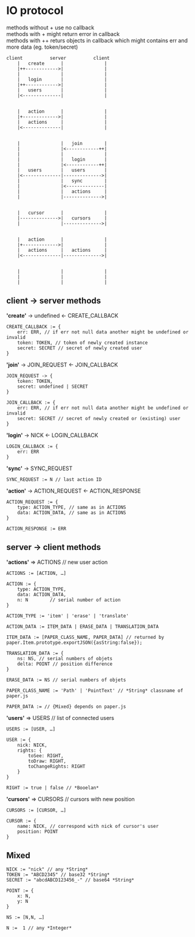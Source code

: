 # IO protocol

methods without + use no callback  
methods with + might return error in callback  
methods with ++ returs objects in callback  which might contains err and more data (eg. token/secret)  

	client			server			client
		|	create		|				|
		|++------------>|				|
		|				|				|
		|	login		|				|
		|++------------>|				|
		|	users		|				|
		|<--------------|				|


		|	action		|				|
		|+------------->|				|
		|	actions		|				|
		|<--------------|				|


		|				|	join		|
		|				|<------------++|
		|				|				|
		|				|	login		|
		|				|<------------++|
		|	users		|	users		|
		|<--------------|-------------->|
		|				|	sync		|
		|				|<--------------|
		|				|	actions		|
		|				|-------------->|


		|	cursor		|				|
		|-------------->|	cursors		|
		|				|-------------->|


		|	action		|				|
		|+------------->|				|
		|	actions		|	actions		|
		|<--------------|-------------->|


		|				|				|
		|				|				|
		|				|				|





## client -> server methods


**'create'**  -> undefined <- CREATE_CALLBACK

	CREATE_CALLBACK := {
		err: ERR, // if err not null data another might be undefined or invalid
		token: TOKEN, // token of newly created instance
		secret: SECRET // secret of newly created user
	}


**'join'** -> JOIN_REQUEST <- JOIN_CALLBACK

	JOIN_REQUEST -> {
		token: TOKEN,
		secret: undefined | SECRET
	}

	JOIN_CALLBACK := {
		err: ERR, // if err not null data another might be undefined or invalid
		secret: SECRET // secret of newly created or (existing) user
	}


**'login'** -> NICK <- LOGIN_CALLBACK

	LOGIN_CALLBACK := {
		err: ERR
	}


**'sync'** -> SYNC_REQUEST

	SYNC_REQUEST := N // last action ID


**'action'** -> ACTION_REQUEST <- ACTION_RESPONSE
	
	ACTION_REQUEST := {
		type: ACTION_TYPE, // same as in ACTIONS
		data: ACTION_DATA, // same as in ACTIONS 
	}

	ACTION_RESPONSE := ERR



## server -> client methods

**'actions'** => ACTIONS // new user action

	ACTIONS := [ACTION, …]

	ACTION := {
		type: ACTION_TYPE,
		data: ACTION_DATA,
		n: N		// serial number of action
	}

	ACTION_TYPE := 'item' | 'erase' | 'translate'

	ACTION_DATA := ITEM_DATA | ERASE_DATA | TRANSLATION_DATA

	ITEM_DATA := [PAPER_CLASS_NAME, PAPER_DATA] // returned by paper.Item.prototype.exportJSON({asString:false});

	TRANSLATION_DATA := {
		ns: NS, // serial numbers of objets
		delta: POINT // position difference
	}

	ERASE_DATA := NS // serial numbers of objets

	PAPER_CLASS_NAME := 'Path' | 'PointText' // *String* classname of paper.js

	PAPER_DATA := // {Mixed} depends on paper.js


**'users'** => USERS // list of connected users

	USERS := [USER, …]

	USER :=	{
		nick: NICK,
		rights: {
			toSee: RIGHT,
			toDraw: RIGHT,
			toChangeRights: RIGHT
		}
	}

	RIGHT := true | false // *Booelan*


**'cursors'** => CURSORS // cursors with new position

	CURSORS := [CURSOR, …]

	CURSOR := {
		name: NICK, // correspond with nick of cursor's user
		position: POINT
	}


## Mixed

	NICK := "nick" // any *String*
	TOKEN := "ABCD2345" // base32 *String*
	SECRET := "abcdABCD123456_-" // base64 *String*

	POINT := {
		x: N,
		y: N
	}

	NS := [N,N, …]

	N :=  1 // any *Integer*
